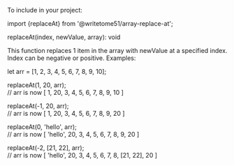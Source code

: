 To include in your project:

import {replaceAt} from '@writetome51/array-replace-at';

replaceAt(index, newValue, array): void

This function replaces 1 item in the array with newValue at a specified index.   
Index can be negative or positive.
Examples:

let arr = [1, 2, 3, 4, 5, 6, 7, 8, 9, 10];

replaceAt(1, 20, arr);  
// arr is now [ 1, 20, 3, 4, 5, 6, 7, 8, 9, 10 ]

replaceAt(-1, 20, arr);  
// arr is now [ 1, 20, 3, 4, 5, 6, 7, 8, 9, 20 ]

replaceAt(0, 'hello', arr);  
// arr is now [ 'hello', 20, 3, 4, 5, 6, 7, 8, 9, 20 ]

replaceAt(-2, [21, 22], arr);  
// arr is now [ 'hello', 20, 3, 4, 5, 6, 7, 8, [21, 22], 20 ]
